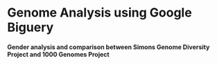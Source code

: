 # Genome Analysis using Google Biguery

#### Gender analysis and comparison between Simons Genome Diversity Project and 1000 Genomes Project


